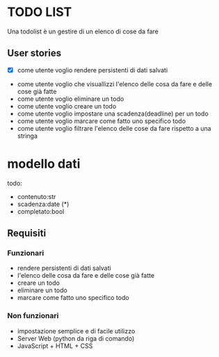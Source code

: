 # TODO LIST

Una todolist è un gestire di un elenco di cose da fare

## User stories

- [x] come utente voglio rendere persistenti di dati salvati
- come utente voglio che visuallizzi l'elenco delle cosa da fare e delle cose già fatte
- come utente voglio eliminare un todo
- come utente voglio creare un todo
- come utente voglio impostare una scadenza(deadline) per un todo
- come utente voglio marcare come fatto uno specifico todo
- come utente voglio filtrare l'elenco delle cose da fare rispetto a una stringa

# modello dati

todo:
- contenuto:str
- scadenza:date (*)
- completato:bool


## Requisiti

### Funzionari

- rendere persistenti di dati salvati
- l'elenco delle cosa da fare e delle cose già fatte
- creare un todo
- eliminare un todo
- marcare come fatto uno specifico todo

### Non funzionari

- impostazione semplice e di facile utilizzo
- Server Web (python da riga di comando)
- JavaScript + HTML + CSS

